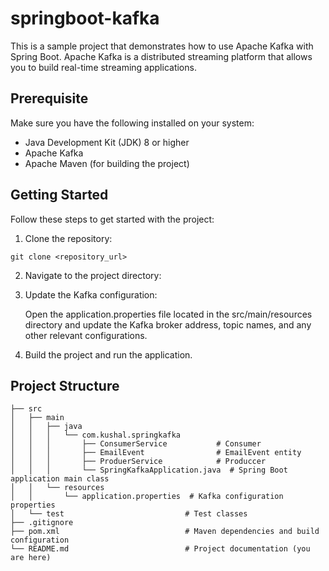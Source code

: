 # springboot-kafka

This is a sample project that demonstrates how to use Apache Kafka with Spring Boot. Apache Kafka is a distributed streaming platform that allows you to build real-time streaming applications.


## Prerequisite
Make sure you have the following installed on your system:

* Java Development Kit (JDK) 8 or higher
* Apache Kafka
* Apache Maven (for building the project)

## Getting Started
Follow these steps to get started with the project:

1. Clone the repository:
```
git clone <repository_url>
```
2. Navigate to the project directory:
3. Update the Kafka configuration:

    Open the application.properties file located in the src/main/resources directory and update the Kafka broker address, topic names, and any other relevant configurations.
4. Build the project and run the application.

## Project Structure
```
├── src
│   ├── main
│   │   ├── java
│   │   │   └── com.kushal.springkafka
│   │   │       ├── ConsumerService           # Consumer
│   │   │       ├── EmailEvent                # EmailEvent entity
│   │   │       ├── ProduerService            # Produccer
│   │   │       └── SpringKafkaApplication.java  # Spring Boot application main class
│   │   └── resources
│   │       └── application.properties  # Kafka configuration properties
│   └── test                           # Test classes
├── .gitignore
├── pom.xml                            # Maven dependencies and build configuration
└── README.md                          # Project documentation (you are here)

```
